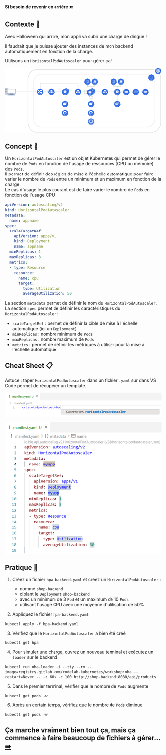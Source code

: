 **Si besoin de revenir en arrière [⬅️](../05-database/README.md)**

## Contexte 📖

Avec Halloween qui arrive, mon appli va subir une charge de dingue !  

Il faudrait que je puisse ajouter des instances de mon backend automatiquement en fonction de la charge.  

Utilisons un `HorizontalPodAutoscaler` pour gérer ça !  

![Schéma de l'etape 5](../assets/schema-kube-codelab-etape-5.png)

## Concept 🎨

Un `HorizontalPodAutoscaler` est un objet Kubernetes qui permet de gérer le nombre de `Pods` en fonction de l'usage de ressources (CPU ou mémoire) des `Pods`.  
Il permet de définir des règles de mise à l'échelle automatique pour faire varier le nombre de `Pods` entre un minimum et un maximum en fonction de la charge.  
Le cas d'usage le plus courant est de faire varier le nombre de `Pods` en fonction de l'usage CPU.  

```yaml
apiVersion: autoscaling/v2
kind: HorizontalPodAutoscaler
metadata:
  name: appname
spec:
  scaleTargetRef:
    apiVersion: apps/v1
    kind: Deployment
    name: appname
  minReplicas: 1
  maxReplicas: 3
  metrics:
  - type: Resource
    resource:
      name: cpu
      target:
        type: Utilization
        averageUtilization: 50
```

La section `metadata` permet de définir le nom du `HorizontalPodAutoscaler`.  
La section `spec` permet de définir les caractéristiques du `HorizontalPodAutoscaler` :  
  * `scaleTargetRef` : permet de définir la cible de mise à l'échelle automatique (ici un `Deployment`)
  * `minReplicas` : nombre minimum de `Pods`
  * `maxReplicas` : nombre maximum de `Pods`
  * `metrics` : permet de définir les métriques à utiliser pour la mise à l'échelle automatique

## Cheat Sheet 📋

Astuce : taper `HorizontalPodAutoscaler` dans un fichier `.yaml` sur dans VS Code permet de récupérer un template.

![HorizontalPodAutoscaler Helper 1](../assets/hpa-helper-vscode-1.png)

![HorizontalPodAutoscaler Helper 2](../assets/hpa-helper-vscode-2.png)

## Pratique 👷

1) Créez un fichier `hpa-backend.yaml` et créez un `HorizontalPodAutoscaler` : 
    * nommé `shop-backend`  
    * ciblant le `Deployment` `shop-backend`  
    * avec un minimum de 3 `Pod` et un maximum de 10 `Pods`  
    * utilisant l'usage CPU avec une moyenne d'utilisation de 50%

2) Appliquez le fichier `hpa-backend.yaml`
```shell
kubectl apply -f hpa-backend.yaml
```

3) Vérifiez que le `HorizontalPodAutoscaler` a bien été créé
```shell
kubectl get hpa
```

4) Pour simuler une charge, ouvrez un nouveau terminal et exécutez un `loader` sur le backend
```shell
kubectl run oha-loader -i --tty --rm --image=registry.gitlab.com/codelab-kubernetes/workshop:oha --restart=Never -- -z 60s -c 100 http://shop-backend:8080/api/products
```

5) Dans le premier terminal, vérifier que le nombre de `Pods` augmente 
```shell
kubectl get pods -w
```

6) Après un certain temps, vérifiez que le nombre de `Pods` diminue
```shell
kubectl get pods -w
```

## Ça marche vraiment bien tout ça, mais ça commence à faire beaucoup de fichiers à gérer...  [➡️](../07-helm/README.md)
